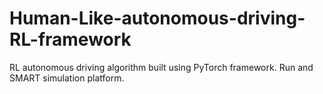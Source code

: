 # Human-Like-autonomous-driving-RL-framework
RL autonomous driving algorithm built using PyTorch framework. Run and SMART simulation platform.
